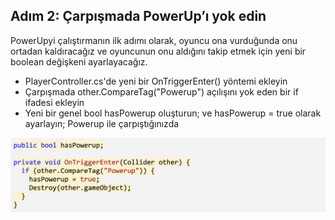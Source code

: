 ## Adım 2: Çarpışmada PowerUp’ı yok edin
PowerUpyi çalıştırmanın ilk adımı olarak, oyuncu ona vurduğunda onu ortadan kaldıracağız ve oyuncunun onu aldığını takip etmek için yeni bir boolean değişkeni ayarlayacağız.

- PlayerController.cs'de yeni bir OnTriggerEnter() yöntemi ekleyin
- Çarpışmada other.CompareTag("Powerup") açılışını yok eden bir if ifadesi ekleyin
- Yeni bir genel bool hasPowerup oluşturun; ve hasPowerup = true olarak ayarlayın; Powerup ile çarpıştığınızda

![figures](https://raw.githubusercontent.com/Kodluyoruz/taskforce/main/unity-junior-programmer/destroy-powerup-collision/figures/CWC_B.2.4_image1.png)
